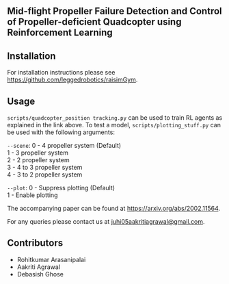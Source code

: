 ## Mid-flight Propeller Failure Detection and Control of Propeller-deficient Quadcopter using Reinforcement Learning

## Installation

For installation instructions please see https://github.com/leggedrobotics/raisimGym.

## Usage 

`scripts/quadcopter_position tracking.py` can be used to train RL agents as explained in the link above. To test a model, `scripts/plotting_stuff.py` can be used with the following arguments:  

`--scene`:
0 - 4 propeller system (Default)  
1 - 3 propeller system  
2 - 2 propeller system  
3 - 4 to 3 propeller system  
4 - 3 to 2 propeller system  

`--plot`:
0 - Suppress plotting (Default)  
1 - Enable plotting  


The accompanying paper can be found at https://arxiv.org/abs/2002.11564.

For any queries please contact us at juhi05aakritiagrawal@gmail.com.

## Contributors

- Rohitkumar Arasanipalai
- Aakriti Agrawal
- Debasish Ghose


